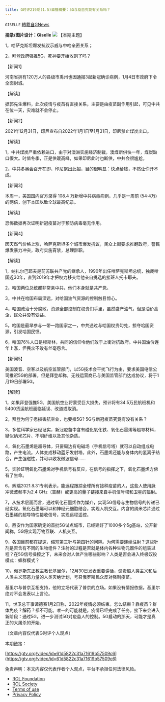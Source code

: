 ```yaml
---
title: G时评219期(1.5)直播摘要：5G与疫苗究竟有关系吗？
---
```

`GISELLE` [轉載自GNews](https://gnews.org/zh-hans/1827485/)

**摘录/图片设计：Giselle**
![](https://assets.gnews.org/wp-content/uploads/2022/01/1.5.png)
【本期主题】

1，哈萨克斯坦爆发抗议示威与中哈亲密关系；

2，拜登政府强推5G，死神要开始收割了吗？

【新闻1】

河南省拥有120万人的县级市禹州也因通报3起新冠确诊病例，1月4日市政府下令全面封城。

【解读】

据郭先生爆料，此次疫情与疫苗有直接关系，主要是由疫苗副作用引起，可见中共在位一天，灾难就不会停止。

【新闻2】

2021年12月31日，印尼宣布自2022年1月1日至1月31日，印尼禁止煤炭出口。

【解读】

1，中共煤炭严重依赖进口，由于对澳洲实施经济制裁，澳煤断供快一年，煤炭缺口很大。时值冬季，正是供暖高峰，如果印尼此时也断供，中共会很尴尬。

2，中共冬奥会召开在即，印尼祭出此招，目的很明显：快点给钱，不然让你开不成。

【新闻3】

本周一，美国国内官方录得 108.4 万新增中共病毒病例，几乎是一周前 (54·4万) 的两倍，创下本国以致全球最高纪录。

【解读】

恐怖数据再次证明新冠疫苗对于预防病毒毫无作用。

【新闻4】

因天然气价格上涨，哈萨克斯坦多个城市爆发抗议，民众上街要求推翻政府，警民爆发暴力冲突，政府实施宵禁，总理辞职。

【解读】

1，纳扎尔巴耶夫是前苏联共产党的继承人，1990年出任哈萨克斯坦总统，独裁哈国近30年，直到2019年才把权力移交给他亲自挑选的接班人托卡耶夫。

2，哈国两位总统都非常亲中共，他们本身就是共产党。

3，中共在哈国布局深远，对哈国油气资源的控制触目惊心。

4，哈国政治十分腐败，资源全部控制在权贵们手里，虽然盛产油气，但是油价高企，民众并没有受益。

5，哈国是最早参与一带一路国家之一，中共通过与哈国权贵勾兑，掠夺哈国资源，引发哈国民愤。

6，哈国76%人口是穆斯林，共同的信仰令他们敢于上街对抗政府。中共国油价连年上涨，但民众不敢有丝毫怨言。

【新闻5】

美国波音、空客以及航空监管部门，以5G技术会干扰飞行为由，要求美国电信公司推迟5G的部署。但是拜登却称，无线运营商已与美国监管部门达成协议，将于1月19日部署5G。

【解读】

1，如果拜登强推5G，美国航空业将蒙受巨大损失，预计将有34.5万民航班机和5400货运航班面临延误、改道或取消。

2，拜登为何宁愿损害航空业，也要推5G? 5G与新冠疫苗究竟有没有关系？

3，多位科学家已经证实，新冠疫苗中含有磁化氧化铁、氧化石墨烯等超导材料，疑似纳米芯片、不明纤维以及其他杂质。

4，氧化石墨烯是超导体，只要周边有电磁场（手机信号塔）就可以自动组成电路，产生电流。人体变成移动蓝牙发射塔。此外，石墨烯还能与身体内的氢离子结合，产生强磁性，并可以收发微波信号……

5，实验证明氧化石墨烯对手机信号有反应，在信号的指挥之下，氧化石墨烯方佛有了生命。

6，辉瑞2021.8.31专利表示，能远程跟踪全球所有接种疫苗的人，这些人使用脉冲微波频率为2.4 GHz（吉赫）或更高的量子链接来自手机信号塔和卫星的辐射。

7，从技术层面而言，通过氧化石墨烯作为媒介，实现5G信号与生物信号的传递已经实现。氧化石墨烯可以和神经元细胞结合，实现人机交互。内含的纳米芯片通过石墨烯的超导特性接收信号，实现远程遥控。

8，西安作为国家确定的首批5G试点城市，已经建好了1000多个5g基站，公开新闻称，5G将实现万物互联、人机交互。

9，各国目前都在提速，缩短第三针与第四针的间隔。为何需要连续注射？这些针剂是否含有不同的生物组件？注射的过程是否就是体内各种生物元器件的组装过程？在5G信号操控之下，未来会对人体产生哪些影响？人类是否会进入终极奴役模式：蜂群模式？

10，俄罗斯东正教主教长基里尔，12月30日发表重要讲话，谴责超人类主义和后人类主义邪恶力量的人类灭绝计划，号召俄罗斯民众反对强制疫苗。

基里尔与普京互相支持，他的立场代表了普京的立场。如果没有情报依据，基里尔绝对不会发表以上言论。

11，世卫总干事谭德赛1月2日称，2022年疫情必须结束。怎么结束？靠疫苗？群体免疫？解药？都不可能。唯一的可能就是，疫情已经完成了任务，接下来会进入新阶段：通过5G，进一步测试5G对疫苗人的控制。5G启动的那天，可能才是真正的大屠杀的开始。

（文章内容仅代表G时评个人观点）

本期链接：

[https://gtv.org/video/id=61d5822c31a71619b57509c6](https://gtv.org/video/id=61d5822c31a71619b57509c6)

 

免责声明：本文内容仅代表作者个人观点，平台不承担任何法律风险。

- [ROL Foundation](https://rolfoundation.org/)
- [ROL Society](https://rolsociety.org/)
- [Terms of use](https://gnews.org/terms-of-use-3/)
- [Privacy Policy](https://gnews.org/privacy-policy/)
